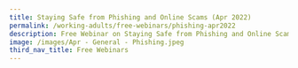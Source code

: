 ```yaml
---
title: Staying Safe from Phishing and Online Scams (Apr 2022)
permalink: /working-adults/free-webinars/phishing-apr2022
description: Free Webinar on Staying Safe from Phishing and Online Scams
image: /images/Apr - General - Phishing.jpeg
third_nav_title: Free Webinars
---
```


